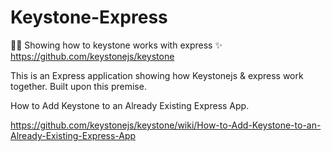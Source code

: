# Keystone-Express
:rocket::sparkles: Showing how to keystone works with express :sparkles:
https://github.com/keystonejs/keystone

This is an Express application showing how Keystonejs & express work together. 
Built upon this premise. 

How to Add Keystone to an Already Existing Express App. 

https://github.com/keystonejs/keystone/wiki/How-to-Add-Keystone-to-an-Already-Existing-Express-App
